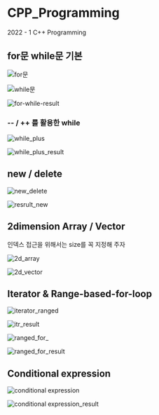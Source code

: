 # CPP_Programming
2022 - 1 C++ Programming

## for문 while문 기본 
![for문](https://user-images.githubusercontent.com/50546745/157867500-0d791c32-2c95-410d-bdc2-e0a6cbf8c679.png)

![while문](https://user-images.githubusercontent.com/50546745/157867550-56bc87bb-e731-44dd-bdfe-bbbc7d2863c1.png)

![for-while-result](https://user-images.githubusercontent.com/50546745/157867578-66718cdf-a2d5-4733-b6d4-869a7c934d62.png)

### -- / ++ 를 활용한 while

![while_plus](https://user-images.githubusercontent.com/50546745/159238344-6ae8611e-8cfa-46fd-87b4-53c55219bea6.png)

![while_plus_result](https://user-images.githubusercontent.com/50546745/159238347-fe963091-413e-4e48-8a6b-9cd39b6d108e.png)

## new / delete
![new_delete](https://user-images.githubusercontent.com/50546745/159124413-14abb8a5-a5b2-4356-ae60-d2d12a202f56.png)

![resrult_new](https://user-images.githubusercontent.com/50546745/159124327-afac0d18-0eb5-431d-9c03-000d33c37189.png)

## 2dimension Array / Vector

인덱스 접근을 위해서는 size를 꼭 지정해 주자

![2d_array](https://user-images.githubusercontent.com/50546745/159659388-1daf2686-a524-483a-ad27-29b62331df7b.png)

![2d_vector](https://user-images.githubusercontent.com/50546745/159659392-545acad1-6178-4658-bd02-90cd57f214ed.png)

## Iterator & Range-based-for-loop

![iterator_ranged](https://user-images.githubusercontent.com/50546745/159934509-430fd49d-08c6-44a4-8bb6-1c4831606864.png)

![itr_result](https://user-images.githubusercontent.com/50546745/159933893-414ca86c-84ce-4b5d-a67f-896b8e2843c9.png)

![ranged_for_](https://user-images.githubusercontent.com/50546745/160309899-724403be-329c-4859-a127-27866647acb4.png)

![ranged_for_result](https://user-images.githubusercontent.com/50546745/160309901-d9e41afe-9220-42a7-8eb1-9acd3d02a3fe.png)

## Conditional expression

![conditional expression](https://user-images.githubusercontent.com/50546745/160116415-cfc0a550-9ed3-42d2-b12f-34119f65bd6c.png)

![conditional expression_result](https://user-images.githubusercontent.com/50546745/160116194-8daa8be4-4a05-44eb-9fee-9ba793760231.png)
